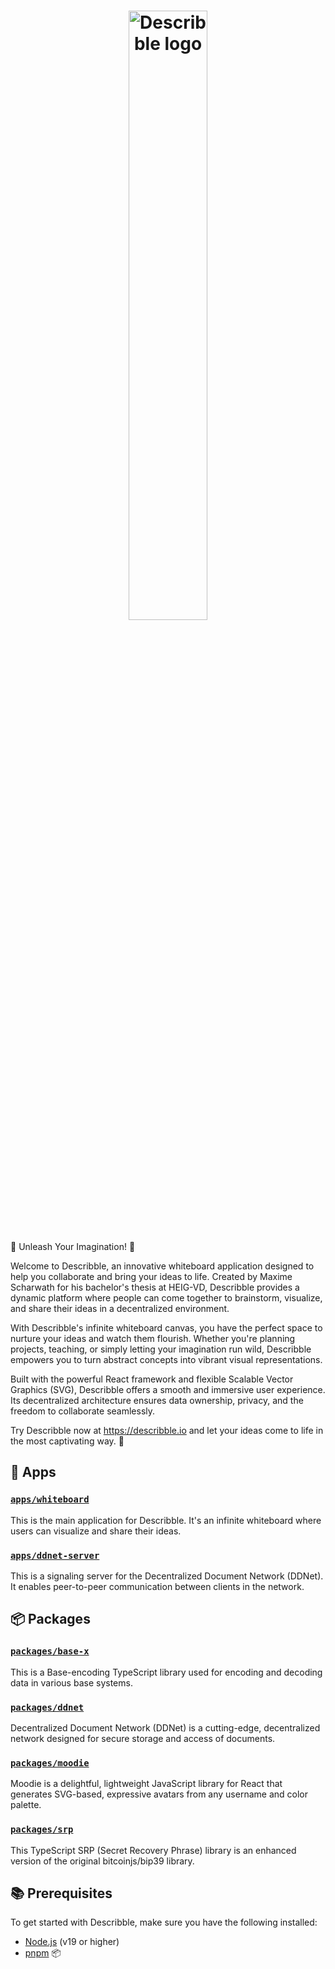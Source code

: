 <h1 align="center">
  <picture>
    <source media="(prefers-color-scheme: dark)" srcset="https://github.com/maxscharwath/Describble/assets/6887819/8448d056-b322-4cd5-951e-b388b2e06a46">
    <source media="(prefers-color-scheme: light)" srcset="https://github.com/maxscharwath/Describble/assets/6887819/e3868a47-4fef-419e-a3aa-782cff779d41">
    <img alt="Describble logo" width="50%" src="https://github.com/maxscharwath/Describble/assets/6887819/e3868a47-4fef-419e-a3aa-782cff779d41">
  </picture>
</h1>
🎨 Unleash Your Imagination! 🌟

Welcome to Describble,
an innovative whiteboard application designed to help you collaborate and bring your ideas to life.
Created by Maxime Scharwath for his bachelor's thesis at HEIG-VD,
Describble provides a dynamic platform where people can come together to brainstorm, visualize,
and share their ideas in a decentralized environment.

With Describble's infinite whiteboard canvas, you have the perfect space to nurture your ideas and watch them flourish.
Whether you're planning projects, teaching,
or simply letting your imagination run wild,
Describble empowers you to turn abstract concepts into vibrant visual representations.

Built with the powerful React framework and flexible Scalable Vector Graphics (SVG),
Describble offers a smooth and immersive user experience.
Its decentralized architecture ensures data ownership, privacy, and the freedom to collaborate seamlessly.

Try Describble now at https://describble.io and let your ideas come to life in the most captivating way. 🚀

## 🎨 Apps

### [`apps/whiteboard`](./apps/whiteboard)
This is the main application for Describble.
It's an infinite whiteboard where users can visualize and share their ideas.

### [`apps/ddnet-server`](./apps/ddnet-server)
This is a signaling server for the Decentralized Document Network (DDNet).
It enables peer-to-peer communication between clients in the network.

## 📦 Packages

### [`packages/base-x`](./packages/base-x)
This is a Base-encoding TypeScript library used for encoding and decoding data in various base systems.

### [`packages/ddnet`](./packages/ddnet)
Decentralized Document Network (DDNet) is a cutting-edge,
decentralized network designed for secure storage and access of documents.

### [`packages/moodie`](./packages/moodie)
Moodie is a delightful, lightweight JavaScript library for React that generates SVG-based,
expressive avatars from any username and color palette.

### [`packages/srp`](./packages/srp)
This TypeScript SRP (Secret Recovery Phrase) library is an enhanced version of the original bitcoinjs/bip39 library.


## 📚 Prerequisites

To get started with Describble, make sure you have the following installed:

- [Node.js](https://nodejs.org/en/download/) (v19 or higher)
- [pnpm](https://pnpm.io/installation) 📦
